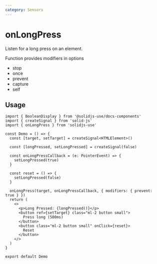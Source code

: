 ```yaml
---
category: Sensors
---
```


# onLongPress

Listen for a long press on an element.

Function provides modifiers in options

- stop
- once
- prevent
- capture
- self

## Usage

```tsx
import { BooleanDisplay } from '@solidjs-use/docs-components'
import { createSignal } from 'solid-js'
import { onLongPress } from 'solidjs-use'

const Demo = () => {
  const [target, setTarget] = createSignal<HTMLElement>()

  const [longPressed, setLongPressed] = createSignal(false)

  const onLongPressCallback = (e: PointerEvent) => {
    setLongPressed(true)
  }

  const reset = () => {
    setLongPressed(false)
  }

  onLongPress(target, onLongPressCallback, { modifiers: { prevent: true } })
  return (
    <>
      <p>Long Pressed: {longPressed()}</p>
      <button ref={setTarget} class="ml-2 button small">
        Press long (500ms)
      </button>
      <button class="ml-2 button small" onClick={reset}>
        Reset
      </button>
    </>
  )
}

export default Demo
```
